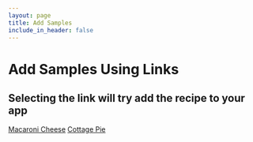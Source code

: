 ```yaml
---
layout: page
title: Add Samples
include_in_header: false
---
```

# Add Samples Using Links
## Selecting the link will try add the recipe to your app
[Macaroni Cheese](dev.firewerkz.recipes2app://recipe?url=https://recipes2app.firewerkz.dev/macncheese)
[Cottage Pie](dev.firewerkz.recipes2app://recipe?url=https://recipes2app.firewerkz.dev/cottagepie)